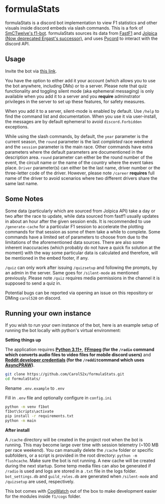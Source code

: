 # formulaStats

formulaStats is a discord bot implementation to view F1 statistics and other visuals inside discord embeds via slash commands. This is a fork of [SmCTwelve's f1-bot](https://github.com/SmCTwelve/f1-bot). formulaStats sources its data from [FastF1](https://github.com/theOehrly/Fast-F1) and [Jolpica (Now deprecated Ergast's successor)](https://github.com/jolpica/jolpica-f1), and uses [Pycord](https://github.com/Pycord-Development/pycord) to interact with the discord API.


## Usage

Invite the bot via [this link](https://discord.com/oauth2/authorize?client_id=1290361750520070225). 

You have the option to either add it your account (which allows you to use the bot anywhere, including DMs) or to a server. Please note that quiz functionality and toggling silent mode (aka ephemeral messaging) is only available when you add it to a server and you **require** adminstrator privileges in the server to set up these features, for safety measures. 

When you add it to a server, silent-mode is enabled by default. Use `/help` to find the command list and documentation. When you use it via user-install, the messages are by default ephemeral to avoid `discord.Forbidden` exceptions.

While using the slash commands, by default, the  `year` parameter is the current season, the `round` parameter is the last *completed* race weekend and the `session` parameter is the main race. Other commands have extra parameters where the default parameters are documentioned in the description area.  `round` parameter can either be the round number of the event, the circuit name or the name of the country where the event takes place. `Driver` parameter(s) can either be the last name, driver number or the three-letter code of the driver. However, please note `/career` **requires** full name of the driver to avoid scenarios where two different drivers share the same last name.


## Some Notes

Some data (particularly which are sourced from Jolpica API) take a day or two after the race to update, while data sourced from fastf1 usually updates in about an hour after the given session ends. It is recommended to use `/generate-cache` for a particular F1 session to accelerate the plotting commands for that session as some of them take a while to complete. Some commands have a limited set of parameters to choose from due to the limitations of the aforementioned data sources. There are also some inherent inaccuracies (which probably do not have a quick fix solution at the moment) with the way some particular data is calculated and therefore, will be mentioned in the embed footer, if any. 

`/quiz` can only work after issuing `/quizsetup` and following the prompts, by an admin in the server. Same goes for `/silent-mode` as mentioned previously. Please note `/quiz` requires media permissions in the channel it is supposed to send a quiz in.

Potential bugs can be reported via opening an issue on this repository or DMing `carol520` on discord.



## Running your own instance

If you wish to run your own instance of the bot, here is an example setup of running the bot locally with python's virtual environment:

**Setting things up**

The application requires **[Python 3.11+](https://www.python.org/downloads/release/python-3110/)**, **[FFmpeg](https://www.ffmpeg.org/) (for the `/radio` command which converts audio files to video files for mobile discord users)** and **[Reddit developer credentials](https://developers.reddit.com/) (for the `/reddit`command which uses [AsyncPRAW](https://github.com/praw-dev/asyncpraw))**.

```bash
git clone https://github.com/Carol52x/formulaStats.git
cd formulaStats/
````

Rename `.env.example` to `.env`

Fill in `.env` file and optionally configure in `config.ini`

```bash
python -m venv f1bot 
f1bot\Scripts\activate
pip install -r requirements.txt
python -m main
```

**After install**

A `/cache` directory will be created in the project root when the bot is running. This may become large over time with session telemetry (~100 MB per race weekend). You can manually delete the `/cache` folder or specific subfolders, or a script is provided in the root directory: `python -m flushcache`. Make sure the bot is not running. A new cache will be created during the next startup. Some temp media files can also be generated if `/radio` is used and logs are stored in a `.txt` file in the logs folder. `bot_settings.db` and `guild_roles.db` are generated when `/silent-mode` and `/quizsetup` are used, respectively.

This bot comes with [CogWatch](https://github.com/robertwayne/cogwatch) out of the box to make development easier for the modules inside `f1/cogs` folder.





